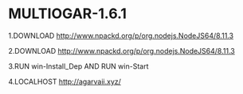 # MULTIOGAR-1.6.1
1.DOWNLOAD http://www.npackd.org/p/org.nodejs.NodeJS64/8.11.3

2.DOWNLOAD http://www.npackd.org/p/org.nodejs.NodeJS64/8.11.3

3.RUN win-Install_Dep AND RUN win-Start

4.LOCALHOST http://agarvaii.xyz/

